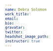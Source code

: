 ```yaml
---
name: Debra Solomon
work_title:
email:
bio:
gravatar:
twitter:
headshot_image_path:
instructor: true
---
```

